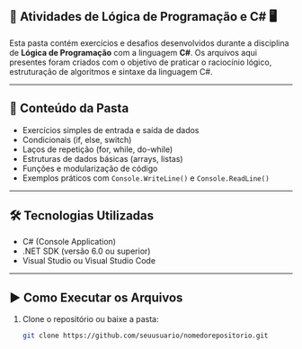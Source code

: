 ## 🧠 Atividades de Lógica de Programação e C# 🖥️

Esta pasta contém exercícios e desafios desenvolvidos durante a disciplina de **Lógica de Programação** com a linguagem **C#**. Os arquivos aqui presentes foram criados com o objetivo de praticar o raciocínio lógico, estruturação de algoritmos e sintaxe da linguagem C#.

---

## 📂 Conteúdo da Pasta

- Exercícios simples de entrada e saída de dados
- Condicionais (if, else, switch)
- Laços de repetição (for, while, do-while)
- Estruturas de dados básicas (arrays, listas)
- Funções e modularização de código
- Exemplos práticos com `Console.WriteLine()` e `Console.ReadLine()`

---

## 🛠️ Tecnologias Utilizadas

- C# (Console Application)
- .NET SDK (versão 6.0 ou superior)
- Visual Studio ou Visual Studio Code

---

## ▶️ Como Executar os Arquivos

1. Clone o repositório ou baixe a pasta:
   ```bash
   git clone https://github.com/seuusuario/nomedorepositorio.git
